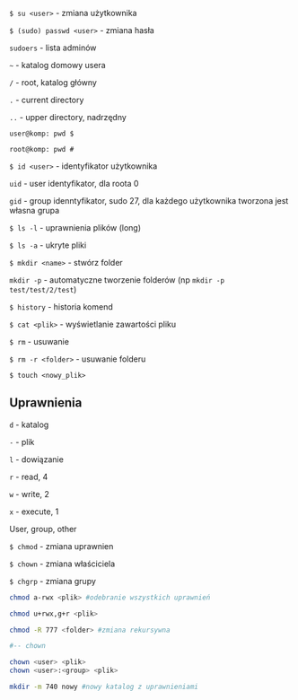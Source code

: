 `$ su <user>` - zmiana użytkownika

`$ (sudo) passwd <user>` - zmiana hasła 

`sudoers` - lista adminów



`~` - katalog domowy usera

`/` - root, katalog główny

`.` - current directory

`..` - upper directory, nadrzędny



`user@komp: pwd $`

`root@komp: pwd #`



 `$ id <user>` - identyfikator użytkownika

`uid` - user identyfikator, dla roota 0

`gid` - group idenntyfikator, sudo 27, dla każdego użytkownika tworzona jest własna grupa



`$ ls -l` - uprawnienia plików (long)

`$ ls -a` - ukryte pliki



`$ mkdir <name>` - stwórz folder

`mkdir -p` - automatyczne tworzenie folderów (np `mkdir -p test/test/2/test`)



`$ history` - historia komend



`$ cat <plik>` - wyświetlanie zawartości pliku



`$ rm` - usuwanie

`$ rm -r <folder>` - usuwanie folderu



`$ touch <nowy_plik>`



## Uprawnienia



`d` - katalog

`-` - plik

`l` - dowiązanie



`r` - read, 4

`w` - write, 2

`x` - execute, 1



User,  group, other



`$ chmod` - zmiana uprawnien

`$ chown` - zmiana właściciela

`$ chgrp` - zmiana grupy



```bash
chmod a-rwx <plik> #odebranie wszystkich uprawnień

chmod u+rwx,g+r <plik>

chmod -R 777 <folder> #zmiana rekursywna

#-- chown

chown <user> <plik>
chown <user>:<group> <plik>
```

```bash
mkdir -m 740 nowy #nowy katalog z uprawnieniami
```